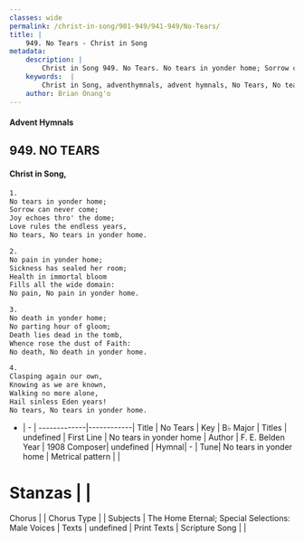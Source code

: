 ```yaml
---
classes: wide
permalink: /christ-in-song/901-949/941-949/No-Tears/
title: |
    949. No Tears - Christ in Song
metadata:
    description: |
        Christ in Song 949. No Tears. No tears in yonder home; Sorrow can never come; Joy echoes thro' the dome; Love rules the endless years, No tears, No tears in yonder home.
    keywords:  |
        Christ in Song, adventhymnals, advent hymnals, No Tears, No tears in yonder home. 
    author: Brian Onang'o
---
```


#### Advent Hymnals
## 949. NO TEARS
####  Christ in Song,

```txt
1.
No tears in yonder home;
Sorrow can never come;
Joy echoes thro' the dome;
Love rules the endless years,
No tears, No tears in yonder home.

2.
No pain in yonder home;
Sickness has sealed her room;
Health in immortal bloom
Fills all the wide domain:
No pain, No pain in yonder home.

3.
No death in yonder home;
No parting hour of gloom;
Death lies dead in the tomb,
Whence rose the dust of Faith:
No death, No death in yonder home.

4.
Clasping again our own,
Knowing as we are known,
Walking no more alone,
Hail sinless Eden years!
No tears, No tears in yonder home.


```

- |   -  |
-------------|------------|
Title | No Tears |
Key | B♭ Major |
Titles | undefined |
First Line | No tears in yonder home |
Author | F. E. Belden
Year | 1908
Composer| undefined |
Hymnal|  - |
Tune| No tears in yonder home |
Metrical pattern | |
# Stanzas |  |
Chorus |  |
Chorus Type |  |
Subjects | The Home Eternal; Special Selections: Male Voices |
Texts | undefined |
Print Texts | 
Scripture Song |  |
    
